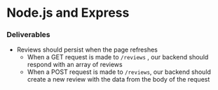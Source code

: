 # Node.js and Express



### Deliverables

* Reviews should persist when the page refreshes
  * When a GET request is made to `/reviews` , our backend should respond with an array of reviews
  * When a POST request is made to `/reviews`, our backend should create a new review with the data from the body of the request